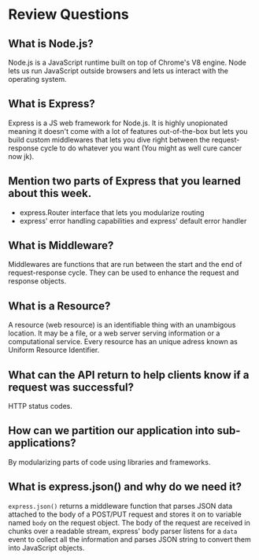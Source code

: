 # Review Questions

## What is Node.js?

Node.js is a JavaScript runtime built on top of Chrome's V8 engine. Node lets us
run JavaScript outside browsers and lets us interact with the operating system.

## What is Express?

Express is a JS web framework for Node.js. It is highly unopionated meaning it
doesn't come with a lot of features out-of-the-box but lets you build custom
middlewares that lets you dive right between the request-response cycle to do
whatever you want (You might as well cure cancer now jk).

## Mention two parts of Express that you learned about this week.

- express.Router interface that lets you modularize routing
- express' error handling capabilities and express' default error handler

## What is Middleware?

Middlewares are functions that are run between the start and the end of
request-response cycle. They can be used to enhance the request and response
objects.

## What is a Resource?

A resource (web resource) is an identifiable thing with an unambigous location.
It may be a file, or a web server serving information or a computational
service. Every resource has an unique adress known as Uniform Resource
Identifier.

## What can the API return to help clients know if a request was successful?

HTTP status codes.

## How can we partition our application into sub-applications?

By modularizing parts of code using libraries and frameworks.

## What is express.json() and why do we need it?

`express.json()` returns a middleware function that parses JSON data attached to
the body of a POST/PUT request and stores it on to variable named `body` on the
request object. The body of the request are received in chunks over a readable
stream, express' body parser listens for a `data` event to collect all the
information and parses JSON string to convert them into JavaScript objects.
